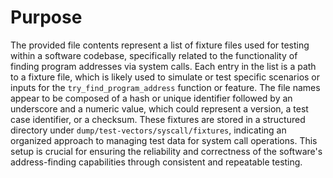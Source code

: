 # Purpose
The provided file contents represent a list of fixture files used for testing within a software codebase, specifically related to the functionality of finding program addresses via system calls. Each entry in the list is a path to a fixture file, which is likely used to simulate or test specific scenarios or inputs for the `try_find_program_address` function or feature. The file names appear to be composed of a hash or unique identifier followed by an underscore and a numeric value, which could represent a version, a test case identifier, or a checksum. These fixtures are stored in a structured directory under `dump/test-vectors/syscall/fixtures`, indicating an organized approach to managing test data for system call operations. This setup is crucial for ensuring the reliability and correctness of the software's address-finding capabilities through consistent and repeatable testing.
